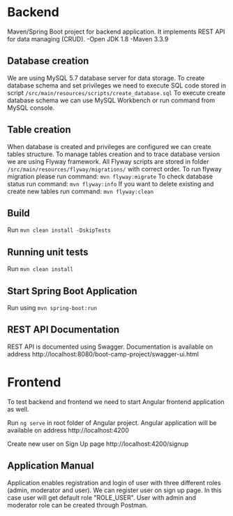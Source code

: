 # Backend
Maven/Spring Boot project for backend application. It implements REST API for data managing (CRUD).
-Open JDK 1.8
-Maven 3.3.9

## Database creation
We are using MySQL 5.7 database server for data storage.
To create database schema and set privileges we need to execute SQL code stored in script `/src/main/resources/scripts/create_database.sql`
To execute create database schema we can use MySQL Workbench or run command from MySQL console.

## Table creation
When database is created and privileges are configured we can create tables structure.
To manage tables creation and to trace database version we are using Flyway framework. All Flyway scripts are stored in folder `/src/main/resources/flyway/migrations/` with correct order.
To run flyway migration please run command: `mvn flyway:migrate`
To check database status run command: `mvn flyway:info`
If you want to delete existing and create new tables run command: `mvn flyway:clean`

## Build
Run `mvn clean install -DskipTests`

## Running unit tests
Run `mvn clean install`

## Start Spring Boot Application
Run using `mvn spring-boot:run` 

## REST API Documentation
REST API is documented using Swagger. Documentation is available on address http://localhost:8080/boot-camp-project/swagger-ui.html

# Frontend
To test backend and frontend we need to start Angular frontend application as well.

Run `ng serve` in root folder of Angular project.
Angular application will be available on address http://localhost:4200

Create new user on Sign Up page http://localhost:4200/signup

## Application Manual

Application enables registration and login of user with three different roles (admin, moderator and user).
We can register user on sign up page. In this case user will get default role "ROLE_USER".
User with admin and moderator role can be created through Postman.
